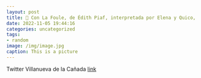 ```yaml
---
layout: post
title: 🎵 Con La Foule, de Édith Piaf, interpretada por Elena y Quico,  profesores de nuestra Escuela Municipal de Música, arranca el ac...
date: 2022-11-05 19:44:16
categories: uncategorized
tags:
- random
image: /img/image.jpg
caption: This is a picture
---
```

Twitter Villanueva de la Cañada [link](https://twitter.com/AytoVDLCanada/status/1588601577782190080)
